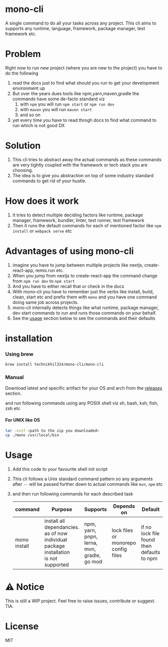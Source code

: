 # mono-cli

A single command to do all your tasks across any project. This cli aims to supports any runtime, language, framework, package manager, test framework etc.

# Problem

Right now to run new project (where you are new to the project) you have to do the following

1. read the docs just to find what should you run to get your development environment up
2. But over the years dues tools like npm,yarn,maven,gradle the commands have some de-facto standard viz
   1. with `npm` you will run `npm start` or `npm run dev`
   2. with `maven` you will run `maven start`
   3. and so on
3. yet every time you have to read throgh docs to find what command to run which is not good DX

# Solution

1. This cli tries to abstract away the actual commands as these commands are very tightly coupled with the framework or tech stack you are choosing.
2. The idea is to give you abstraction on top of some industry standard commands to get rid of your hustle.

# How does it work

1. It tries to detect multiple deciding factors like runtime, package manager, framework, bundler, linter, test runner, test framework
2. Then it runs the default commands for each of mentioned factor like `npm install` or `webpack serve` etc

# Advantages of using mono-cli

1. imagine you have to jump between multiple projects like nextjs, create-react-app, remix.run etc.
2. When you jump from nextjs to create-react-app the command change from `npm run dev` to `npm start`
3. And you have to either recall that or check in the docs
4. With mono-cli you have to remember just the verbs like install, build, clean, start etc and prefix them with `mono` and you have one command doing same job across projects.
5. mono-cli internally detects things like what runtime, package manager, dev start commands to run and runs those commands on your behalf.
6. See the [usage](#usage) section below to see the commands and their defaults

# installation

### Using brew

```bash
brew install technikhil314/mono-cli/mono-cli
```

### Manual

Download latest and specific artifact for your OS and arch from the [releases](https://github.com/technikhil314/mono-cli/releases) section.

and run following commands using any POSIX shell viz sh, bash, ksh, fish, zsh etc

#### For UNIX like OS

```bash
tar -xvzf <path to the zip you downloaded>
cp ./mono /usr/local/bin
```

# Usage

1. Add this code to your favourite shell init script
2. This cli follows a Unix standard command pattern so any arguments after `--` will be passed further down to actual commands like `mvn`, `npm` etc
3. and then run following commands for each described task

   | command      | Purpose                                                                                         | Supports                                    | Depends on                          | Default                                    |
   | ------------ | ----------------------------------------------------------------------------------------------- | ------------------------------------------- | ----------------------------------- | ------------------------------------------ |
   | mono install | install all dependancies. <br/> as of now individual package installation <br/>is not supported | npm, yarn, pnpn, lerna, mvn, gradle, go mod | lock files or monorepo config files | if no lock file found then defaults to npm |

# ⚠️ Notice

This is still a WIP project. Feel free to raise issues, contribute or suggest. TIA.

# License

MIT
